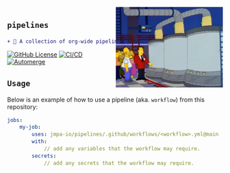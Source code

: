 <!-- markdownlint-disable MD041 MD010 -->

<img align="right" width="250px" src="docs/logo.png">

## `pipelines`

```diff
+ 🌱 A collection of org-wide pipelines used by other repositories in this org.
```

<a href="LICENSE" target="_blank"><img src="https://img.shields.io/github/license/jmpa-io/pipelines.svg" alt="GitHub License"></a>
[![CI/CD](https://github.com/jmpa-io/templates/actions/workflows/.github/workflows/cicd.yml/badge.svg)](https://github.com/jmpa-io/templates/actions/workflows/.github/workflows/cicd.yml)
[![Automerge](https://github.com/jmpa-io/templates/actions/workflows/.github/workflows/dependabot-automerge.yml/badge.svg)](https://github.com/jmpa-io/templates/actions/workflows/.github/workflows/dependabot-automerge.yml)


## `Usage`

Below is an example of how to use a pipeline (aka. `workflow`) from this repository:

```yaml
jobs:
    my-job:
        uses: jmpa-io/pipelines/.github/workflows/<workflow>.yml@main
        with:
            // add any variables that the workflow may require.
        secrets:
            // add any secrets that the workflow may require.
```
